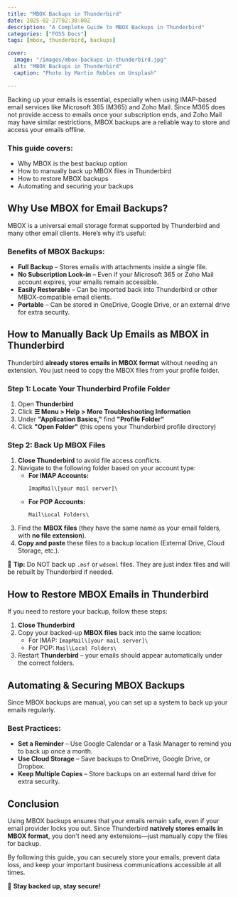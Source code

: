 ```yaml
---
title: "MBOX Backups in Thunderbird"
date: 2025-02-27T02:30:00Z
description: "A Complete Guide to MBOX Backups in Thunderbird"
categories: ["FOSS Docs"]
tags: [mbox, thunderbird, backups]

cover:
  image: "/images/mbox-backups-in-thunderbird.jpg"
  alt: "MBOX Backups in Thunderbird"
  caption: "Photo by Martin Robles on Unsplash"

---
```


Backing up your emails is essential, especially when using IMAP-based email services like Microsoft 365 (M365) and Zoho Mail. Since M365 does not provide access to emails once your subscription ends, and Zoho Mail may have similar restrictions, MBOX backups are a reliable way to store and access your emails offline.

### This guide covers:
- Why MBOX is the best backup option  
- How to manually back up MBOX files in Thunderbird  
- How to restore MBOX backups  
- Automating and securing your backups  

## Why Use MBOX for Email Backups?
MBOX is a universal email storage format supported by Thunderbird and many other email clients. Here’s why it’s useful:

### Benefits of MBOX Backups:
- **Full Backup** – Stores emails with attachments inside a single file.  
- **No Subscription Lock-in** – Even if your Microsoft 365 or Zoho Mail account expires, your emails remain accessible.  
- **Easily Restorable** – Can be imported back into Thunderbird or other MBOX-compatible email clients.  
- **Portable** – Can be stored in OneDrive, Google Drive, or an external drive for extra security.  

## How to Manually Back Up Emails as MBOX in Thunderbird
Thunderbird **already stores emails in MBOX format** without needing an extension. You just need to copy the MBOX files from your profile folder.

### Step 1: Locate Your Thunderbird Profile Folder
1. Open **Thunderbird**
2. Click **☰ Menu > Help > More Troubleshooting Information**
3. Under **"Application Basics,"** find **"Profile Folder"**
4. Click **"Open Folder"** (this opens your Thunderbird profile directory)

### Step 2: Back Up MBOX Files
1. **Close Thunderbird** to avoid file access conflicts.
2. Navigate to the following folder based on your account type:
   - **For IMAP Accounts:**
     ```
     ImapMail\[your mail server]\
     ```
   - **For POP Accounts:**
     ```
     Mail\Local Folders\
     ```
3. Find the **MBOX files** (they have the same name as your email folders, with **no file extension**).
4. **Copy and paste** these files to a backup location (External Drive, Cloud Storage, etc.).

📌 **Tip:** Do NOT back up `.msf` or `wdseml` files. They are just index files and will be rebuilt by Thunderbird if needed.

## How to Restore MBOX Emails in Thunderbird
If you need to restore your backup, follow these steps:

1. **Close Thunderbird**
2. Copy your backed-up **MBOX files** back into the same location:
   - For IMAP: `ImapMail\[your mail server]\`
   - For POP: `Mail\Local Folders\`
3. Restart **Thunderbird** – your emails should appear automatically under the correct folders.

## Automating & Securing MBOX Backups
Since MBOX backups are manual, you can set up a system to back up your emails regularly.

### Best Practices:
- **Set a Reminder** – Use Google Calendar or a Task Manager to remind you to back up once a month.
- **Use Cloud Storage** – Save backups to OneDrive, Google Drive, or Dropbox.
- **Keep Multiple Copies** – Store backups on an external hard drive for extra security.

## Conclusion
Using MBOX backups ensures that your emails remain safe, even if your email provider locks you out. Since Thunderbird **natively stores emails in MBOX format**, you don't need any extensions—just manually copy the files for backup.

By following this guide, you can securely store your emails, prevent data loss, and keep your important business communications accessible at all times.

🚀 **Stay backed up, stay secure!**

